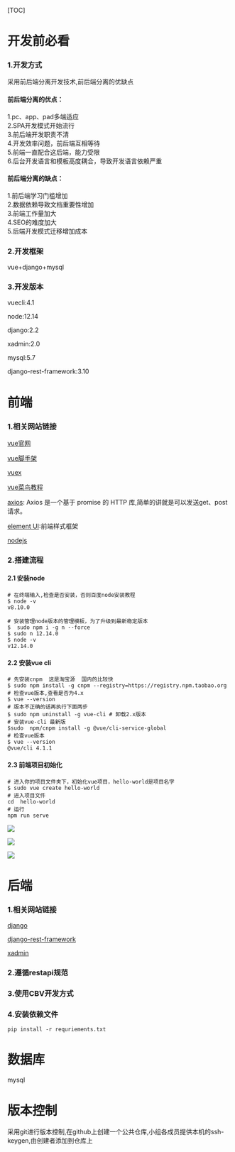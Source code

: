 [TOC]

# 开发前必看

### 1.开发方式

采用前后端分离开发技术,前后端分离的优缺点

#### 前后端分离的优点：  

1.pc、app、pad多端适应  
2.SPA开发模式开始流行   
3.前后端开发职责不清  
4.开发效率问题，前后端互相等待  
5.前端一直配合这后端，能力受限  
6.后台开发语言和模板高度耦合，导致开发语言依赖严重  

#### **前后端分离的缺点：**  

1.前后端学习门槛增加  
2.数据依赖导致文档重要性增加  
3.前端工作量加大  
4.SEO的难度加大  
5.后端开发模式迁移增加成本

### 2.开发框架

vue+django+mysql

### 3.开发版本

vuecli:4.1

node:12.14

django:2.2

xadmin:2.0

mysql:5.7

django-rest-framework:3.10



# 前端

### 1.相关网站链接

[vue官网](http://doc.vue-js.com/v2/guide/)

[vue脚手架](https://cli.vuejs.org/zh/)

[vuex](https://vuex.vuejs.org/zh/)

[vue菜鸟教程](https://www.runoob.com/vue2/vue-tutorial.html)

[axios](https://www.kancloud.cn/yunye/axios/234845): Axios 是一个基于 promise 的 HTTP 库,简单的讲就是可以发送get、post请求。

[element UI](https://element.eleme.cn/2.0/#/zh-CN/component/installation):前端样式框架

[nodejs](http://nodejs.cn/)

### 2.搭建流程

#### 2.1 安装node

```shell
# 在终端输入,检查是否安装，否则百度node安装教程
$ node -v
v8.10.0

# 安装管理node版本的管理模板，为了升级到最新稳定版本
$  sudo npm i -g n --force
$ sudo n 12.14.0
$ node -v
v12.14.0
```

#### 2.2 安装vue cli

```shell
# 先安装cnpm  这是淘宝源  国内的比较快
$ sudo npm install -g cnpm --registry=https://registry.npm.taobao.org
# 检查vue版本,查看是否为4.x
$ vue --version
# 版本不正确的话再执行下面两步
$ sudo npm uninstall -g vue-cli # 卸载2.x版本
# 安装vue-cli 最新版
$sudo  npm/cnpm install -g @vue/cli-service-global
# 检查vue版本
$ vue --version
@vue/cli 4.1.1
```

#### 2.3 前端项目初始化

```shell
# 进入你的项目文件夹下，初始化vue项目，hello-world是项目名字
$ sudo vue create hello-world 
# 进入项目文件
cd  hello-world 
# 运行
npm run serve
```



![](./img/vue-1.png)

![](./img/vue-2.png)

![](./img/vue-3.png)

# 后端

### 1.相关网站链接

[django](https://docs.djangoproject.com/zh-hans/2.2/)

[django-rest-framework](https://docs.djangoproject.com/zh-hans/2.2/)

[xadmin](https://github.com/sshwsfc/xadmin/tree/django2)

### 2.遵循restapi规范

### 3.使用CBV开发方式

### 4.安装依赖文件

```shell
pip install -r requriements.txt
```



# 数据库

mysql



# 版本控制

采用git进行版本控制,在github上创建一个公共仓库,小组各成员提供本机的ssh-keygen,由创建者添加到仓库上

